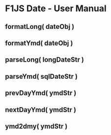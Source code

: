 # F1JS Date - User Manual

## formatLong( dateObj )

## formatYmd( dateObj )

## parseLong( longDateStr )

## parseYmd( sqlDateStr )

## prevDayYmd( ymdStr )

## nextDayYmd( ymdStr )

## ymd2dmy( ymdStr )

